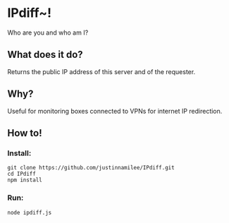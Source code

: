 # IPdiff~!
Who are you and who am I?

## What does it do?
Returns the public IP address of this server and of the requester.

## Why?
Useful for monitoring boxes connected to VPNs for internet IP redirection.

## How to!

### Install:
```
git clone https://github.com/justinnamilee/IPdiff.git
cd IPdiff
npm install
```

### Run:
```
node ipdiff.js
```
